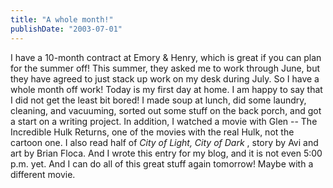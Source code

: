 ```yaml
---
title: "A whole month!"
publishDate: "2003-07-01"
---
```


I have a 10-month contract at Emory & Henry, which is great if you can plan for the summer off! This summer, they asked me to work through June, but they have agreed to just stack up work on my desk during July. So I have a whole month off work! Today is my first day at home. I am happy to say that I did not get the least bit bored! I made soup at lunch, did some laundry, cleaning, and vacuuming, sorted out some stuff on the back porch, and got a start on a writing project. In addition, I watched a movie with Glen -- The Incredible Hulk Returns, one of the movies with the real Hulk, not the cartoon one. I also read half of _City of Light, City of Dark_ , story by Avi and art by Brian Floca. And I wrote this entry for my blog, and it is not even 5:00 p.m. yet. And I can do all of this great stuff again tomorrow! Maybe with a different movie.
